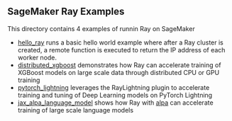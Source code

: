 ## SageMaker Ray Examples

This directory contains 4 examples of runnin Ray on SageMaker
- [hello_ray](./hello_ray) runs a basic hello world example where after a Ray cluster is created, a remote function is executed to return the IP address of each worker node.
- [distributed_xgboost](./distributed_xgboost) demonstrates how Ray can accelerate training of XGBoost models on large scale data through distributed CPU or GPU training
- [pytorch_lightning](./pytorch_lightning) leverages the RayLightning plugin to accelerate training and tuning of Deep Learning models on PyTorch Lightning
- [jax_alpa_language_model](./jax_alpa_language_model) shows how Ray with [alpa](https://github.com/alpa-projects/alpa) can accelerate training of large scale language models